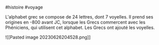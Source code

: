 #histoire #voyage 

L'alphabet grec se compose de 24 lettres, dont 7 voyelles. Il prend ses origines en -800 avant JC, lorsque les Grecs commercent avec les Phéniciens, qui utilisent cet alphabet. Les Grecs ont ajouté les voyelles.

![[Pasted image 20230626204528.png]]